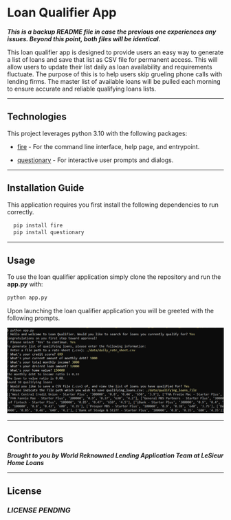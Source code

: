 # Loan Qualifier App

***This is a backup README file in case the previous one experiences any issues. Beyond this point, both files will be identical.***

This loan qualifier app is designed to provide users an easy way to generate a list of loans and save that list as CSV file for permanent access. This will allow users to update their list daily as loan availability and requirements fluctuate. The purpose of this is to help users skip grueling phone calls with lending firms. The master list of available loans will be pulled each morning to ensure accurate and reliable qualifying loans lists.

---

## Technologies

This project leverages python 3.10 with the following packages:

* [fire](https://github.com/google/python-fire) - For the command line interface, help page, and entrypoint.

* [questionary](https://github.com/tmbo/questionary) - For interactive user prompts and dialogs.

---

## Installation Guide

This application requires you first install the following dependencies to run correctly.

```python
  pip install fire
  pip install questionary
```

---

## Usage

To use the loan qualifier application simply clone the repository and run the **app.py** with:

```python
python app.py
```

Upon launching the loan qualifier application you will be greeted with the following prompts.

![Loan Qualifier Prompts](./images/loan_qualifier.png)

---

## Contributors

***Brought to you by World Reknowned Lending Application Team at LeSieur Home Loans***

---

## License

### *LICENSE PENDING*
